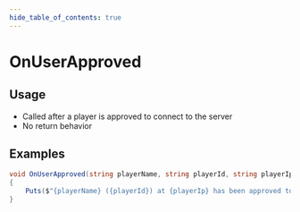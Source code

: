 ```yaml
---
hide_table_of_contents: true
---
```


# OnUserApproved

## Usage

* Called after a player is approved to connect to the server
* No return behavior

## Examples

```csharp
void OnUserApproved(string playerName, string playerId, string playerIp)
{
    Puts($"{playerName} ({playerId}) at {playerIp} has been approved to connect");
}
```
